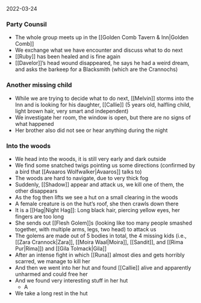 2022-03-24


### Party Counsil
- The whole group meets up in the [[Golden Comb Tavern & Inn|Golden Comb]]
- We exchange what we have encounter and discuss what to do next
- [[Ruby]] has been healed and is fine again
- [[Davelor]]’s head wound disappeared, he says he had a weird dream, and asks the barkeep for a Blacksmith (which are the Crannochs)

### Another missing child
- While we are trying to decide what to do next, [[Melvin]] storms into the Inn and is looking for his daughter, [[Callie]] (5 years old, halfling child, light brown hair, very smart and independent)
- We investigate her room, the window is open, but there are no signs of what happened
- Her brother also did not see or hear anything during the night

### Into the woods
- We head into the woods, it is still very early and dark outside
- We find some snatched twigs pointing us some directions (confirmed by a bird that [[Avaaros Wolfwalker|Avaaros]] talks to)
- The woods are hard to navigate, due to very thick fog
- Suddenly, [[Shadow]] appear and attack us, we kill one of them, the other disappears
- As the fog then lifts we see a hut on a small clearing in the woods
- A female creature is on the hut’s roof, she then crawls down there
- It is a [[Hag|Night Hag]]: Long black hair, piercing yellow eyes, her fingers are too long
- She sends out [[Flesh Golem]]s (looking like too many people smashed together, with multiple arms, legs, two head) to attack us 
- The golems are made out of 5 bodies in total, the 4 missing kids (i.e., [[Zara Crannock|Zara]], [[Moira Waal|Moira]], [[Sandit]], and [[Rima Pur|Rima]]) and [[Gila Tolmack|Gila]]
- After an intense fight in which [[Runa]] almost dies and gets horribly scarred, we manage to kill her
- And then we went into her hut and found [[Callie]] alive and apparently unharmed and could free her 
- And we found very interesting stuff in her hut
	- A 
- We take a long rest in the hut
